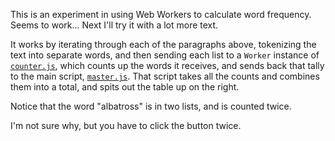 This is an experiment in using Web Workers to calculate word frequency. Seems to work... Next I'll try it with a lot more text.

It works by iterating through each of the paragraphs above, tokenizing the text into separate words, and then sending each list to a <code>Worker</code> instance of <code><a href=counter.js>counter.js</a></code>, which counts up the words it receives, and sends back that tally to the main script, <code><a href=master.js>master.js</a></code>. That script takes all the counts and combines them into a total, and spits out the table up on the right. 

Notice that the word "albatross" is in two lists, and is counted twice.

I'm not sure why, but you have to click the button twice.

